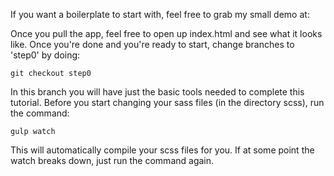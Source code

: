 If you want a boilerplate to start with, feel free to grab my small demo at:

Once you pull the app, feel free to open up index.html and see what it looks like. Once you're done and you're ready to start, change branches to 'step0' by doing:

    git checkout step0
   
In this branch you will have just the basic tools needed to complete this tutorial. Before you start changing your sass files (in the directory scss), run the command:

    gulp watch
    
This will automatically compile your scss files for you. If at some point the watch breaks down, just run the command again.